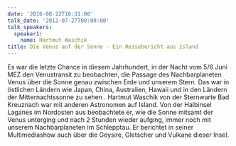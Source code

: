 ```yaml
---
date: '2016-08-22T16:31:00'
talk_date: '2012-07-27T00:00:00'
talk_speakers:
  speaker1:
    name: Hartmut Waschik
title: Die Venus auf der Sonne - Ein Reisebericht aus Island
---
```


Es war die letzte Chance in diesem Jahrhundert, in der Nacht vom 5/6 Juni MEZ den Venustransit zu beobachten, die Passage des Nachbarplaneten Venus über die Sonne genau zwischen Erde und unserem Stern. Das war in östlichen Ländern wie Japan, China, Australien, Hawaii und in den Ländern der Mitternachtssonne zu sehen . Hartmut Waschik von der Sternwarte Bad Kreuznach war mit anderen Astronomen auf Island. Von der Halbinsel Laganes im Nordosten aus beobachtete er, wie die Sonne mitsamt der Venus unterging und nach 2 Stunden wieder aufging, immer noch mit unserem Nachbarplaneten im Schlepptau. Er berichtet in seiner Multimediashow auch über die Geysire, Gletscher und Vulkane dieser Insel.